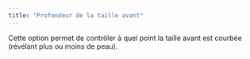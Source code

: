 ```yaml
---
title: "Profondeur de la taille avant"
---
```


Cette option permet de contrôler à quel point la taille avant est courbée (révélant plus ou moins de peau).

